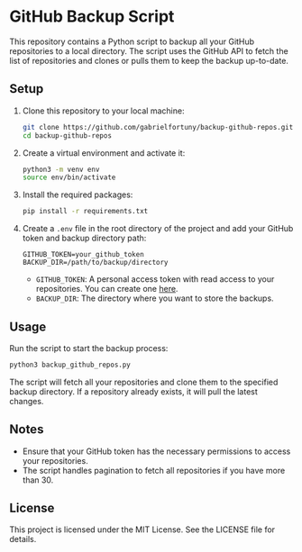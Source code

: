 # GitHub Backup Script

This repository contains a Python script to backup all your GitHub repositories to a local directory. The script uses the GitHub API to fetch the list of repositories and clones or pulls them to keep the backup up-to-date.

## Setup

1. Clone this repository to your local machine:

   ```sh
   git clone https://github.com/gabrielfortuny/backup-github-repos.git
   cd backup-github-repos
   ```

2. Create a virtual environment and activate it:

   ```sh
   python3 -m venv env
   source env/bin/activate
   ```

3. Install the required packages:

   ```sh
   pip install -r requirements.txt
   ```

4. Create a `.env` file in the root directory of the project and add your GitHub token and backup directory path:

   ```env
   GITHUB_TOKEN=your_github_token
   BACKUP_DIR=/path/to/backup/directory
   ```

   - `GITHUB_TOKEN`: A personal access token with read access to your repositories. You can create one [here](https://github.com/settings/personal-access-tokens).
   - `BACKUP_DIR`: The directory where you want to store the backups.

## Usage

Run the script to start the backup process:

```sh
python3 backup_github_repos.py
```

The script will fetch all your repositories and clone them to the specified backup directory. If a repository already exists, it will pull the latest changes.

## Notes

- Ensure that your GitHub token has the necessary permissions to access your repositories.
- The script handles pagination to fetch all repositories if you have more than 30.

## License

This project is licensed under the MIT License. See the LICENSE file for details.
